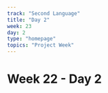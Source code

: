 ```yaml
---
track: "Second Language"
title: "Day 2"
week: 23
day: 2
type: "homepage"
topics: "Project Week"
---
```



# Week 22 - Day 2
